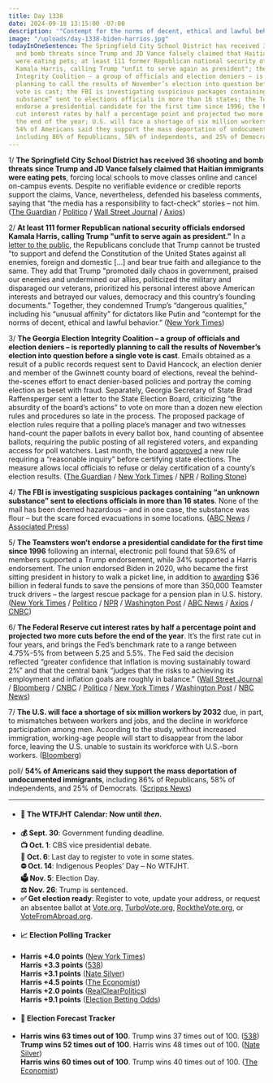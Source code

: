 ```yaml
---
title: Day 1338
date: 2024-09-18 13:15:00 -07:00
description: '"Contempt for the norms of decent, ethical and lawful behavior."'
image: "/uploads/day-1338-biden-harrios.jpg"
todayInOneSentence: The Springfield City School District has received 36 shooting
  and bomb threats since Trump and JD Vance falsely claimed that Haitian immigrants
  were eating pets; at least 111 former Republican national security officials endorsed
  Kamala Harris, calling Trump "unfit to serve again as president"; the Georgia Election
  Integrity Coalition – a group of officials and election deniers – is reportedly
  planning to call the results of November’s election into question before a single
  vote is cast; the FBI is investigating suspicious packages containing “an unknown
  substance” sent to elections officials in more than 16 states; the Teamsters won’t
  endorse a presidential candidate for the first time since 1996; the Federal Reserve
  cut interest rates by half a percentage point and projected two more cuts before
  the end of the year; U.S. will face a shortage of six million workers by 2032; and
  54% of Americans said they support the mass deportation of undocumented immigrants,
  including 86% of Republicans, 58% of independents, and 25% of Democrats.
---
```


1/ **The Springfield City School District has received 36 shooting and bomb threats since Trump and JD Vance falsely claimed that Haitian immigrants were eating pets**, forcing local schools to move classes online and cancel on-campus events. Despite no verifiable evidence or credible reports support the claims, Vance, nevertheless, defended his baseless comments, saying that “the media has a responsibility to fact-check” stories – not him. ([The Guardian](https://www.theguardian.com/us-news/2024/sep/17/jd-vance-wisconsin-rally-immigrants-media) / [Politico](https://www.politico.com/news/2024/09/17/wittenberg-springfield-ohio-haitians-00179719) / [Wall Street Journal](https://www.wsj.com/us-news/springfield-ohio-pet-eating-claims-haitian-migrants-04598d48) / [Axios](https://www.axios.com/local/columbus/2024/09/18/school-shooting-threat-tip-lines-ohio))

2/ **At least 111 former Republican national security officials endorsed Kamala Harris, calling Trump "unfit to serve again as president."** In a [letter to the public](https://rbmralumni4harris.substack.com/p/over-100-republican-national-security), the Republicans conclude that Trump cannot be trusted “to support and defend the Constitution of the United States against all enemies, foreign and domestic [...] and bear true faith and allegiance to the same. They add that Trump "promoted daily chaos in government, praised our enemies and undermined our allies, politicized the military and disparaged our veterans, prioritized his personal interest above American interests and betrayed our values, democracy and this country’s founding documents.” Together, they condemned Trump’s “dangerous qualities,” including his “unusual affinity” for dictators like Putin and “contempt for the norms of decent, ethical and lawful behavior.” ([New York Times](https://www.nytimes.com/2024/09/18/us/politics/republican-officials-harris-endorsement.html))

3/ **The Georgia Election Integrity Coalition – a group of officials and election deniers – is reportedly planning to call the results of November’s election into question before a single vote is cast**. Emails obtained as a result of a public records request sent to David Hancock, an election denier and member of the Gwinnett county board of elections, reveal the behind-the-scenes effort to enact denier-based policies and portray the coming election as beset with fraud. Separately, Georgia Secretary of State Brad Raffensperger sent a letter to the State Election Board, criticizing “the absurdity of the board’s actions” to vote on more than a dozen new election rules and procedures so late in the process. The proposed package of election rules require that a polling place’s manager and two witnesses hand-count the paper ballots in every ballot box, hand counting of absentee ballots, requiring the public posting of all registered voters, and expanding access for poll watchers. Last month, the board [approved](https://whatthefuckjusthappenedtoday.com/2024/08/21/day-1310/#2-the-georgia-state-election-board-a) a new rule requiring a “reasonable inquiry” before certifying state elections. The measure allows local officials to refuse or delay certification of a county’s election results. ([The Guardian](https://www.theguardian.com/us-news/2024/sep/18/trump-election-georgia) / [New York Times](https://www.nytimes.com/2024/09/18/us/elections/georgia-elections-board-rules.html) / [NPR](https://www.npr.org/2024/09/18/nx-s1-5103887/georgia-election-board-rule-changes) / [Rolling Stone](https://www.rollingstone.com/politics/politics-features/trump-federalist-right-wing-election-deniers-2024-1235099659/))

4/ **The FBI is investigating suspicious packages containing “an unknown substance” sent to elections officials in more than 16 states**. None of the mail has been deemed hazardous – and in one case, the substance was flour – but the scare forced evacuations in some locations. ([ABC News](https://abcnews.go.com/Politics/suspicious-mail-white-powder-election-offices-16-states/story?id=113790813) / [Associated Press](https://apnews.com/article/elections-workers-security-suspicious-packages-e3400b1e86bc02f7345d9970ef356bec))

5/ **The Teamsters won’t endorse a presidential candidate for the first time since 1996** following an internal, electronic poll found that 59.6% of members supported a Trump endorsement, while 34% supported a Harris endorsement. The union endorsed Biden in 2020, who became the first sitting president in history to walk a picket line, in addition to [awarding](https://www.nytimes.com/2022/12/08/us/politics/biden-union-pensions.html) $36 billion in federal funds to save the pensions of more than 350,000 Teamster truck drivers – the largest rescue package for a pension plan in U.S. history. ([New York Times](https://www.nytimes.com/2024/09/18/us/politics/teamsters-endorsement-2024-election.html) / [Politico](https://www.politico.com/news/2024/09/18/teamsters-no-endorsement-2024-election-00179900) / [NPR](https://www.npr.org/2024/09/18/g-s1-23251/teamsters-no-endorsement-2024-trump-harris) / [Washington Post](https://www.washingtonpost.com/business/2024/09/18/teamsters-endorsement-election/) / [ABC News](https://abcnews.go.com/Politics/teamsters-opt-endorse-presidential-candidate/story?id=113819004) / [Axios](https://www.axios.com/2024/09/18/teamsters-endorsement-harris-trump-2024) / [CNBC](https://www.cnbc.com/2024/09/18/teamsters-no-endorsement-harris-trump-presidential-election.html))

6/ **The Federal Reserve cut interest rates by half a percentage point and projected two more cuts before the end of the year**. It’s the first rate cut in four years, and brings the Fed’s benchmark rate to a range between 4.75%-5% from between 5.25 and 5.5%. The Fed said the decision reflected “greater confidence that inflation is moving sustainably toward 2%” and that the central bank “judges that the risks to achieving its employment and inflation goals are roughly in balance.” ([Wall Street Journal](https://www.wsj.com/economy/central-banking/fed-cuts-rates-by-half-percentage-point-03566d82) / [Bloomberg](https://www.bloomberg.com/news/live-blog/2024-09-18/fomc-rate-decision-and-fed-chair-news-conference) / [CNBC](https://www.cnbc.com/2024/09/18/fed-cuts-rates-september-2024-.html) / [Politico](https://www.politico.com/news/2024/09/18/fed-rate-cut-announcement-00179873) / [New York Times](https://www.nytimes.com/live/2024/09/18/business/fed-interest-rates) / [Washington Post](https://www.washingtonpost.com/business/2024/09/18/fed-meeting-interest-rate-cut-decision-live-fomc/) / [NBC News](https://www.nbcnews.com/business/economy/interest-rate-cut-federal-reserve-decision-how-much-rcna171453))

7/ **The U.S. will face a shortage of six million workers by 2032** due, in part, to mismatches between workers and jobs, and the decline in workforce participation among men. According to the study, without increased immigration, working-age people will start to disappear from the labor force, leaving the U.S. unable to sustain its workforce with U.S.-born workers. ([Bloomberg](https://www.bloomberg.com/news/articles/2024-09-18/us-faces-a-deficit-of-6-million-workers-in-less-than-a-decade))

poll/ **54% of Americans said they support the mass deportation of undocumented immigrants**, including 86% of Republicans, 58% of independents, and 25% of Democrats. ([Scripps News](https://www.scrippsnews.com/politics/path-to-the-white-house/scripps-news-ipsos-poll-majority-supports-mass-deportation-of-undocumented-immigrants))


---

* #### 📅 The WTFJHT Calendar: Now until *then*. 
* **💰 Sept. 30**: Government funding deadline. \
**📺 Oct. 1**: CBS vice presidential debate. \
**📆 Oct. 6**: Last day to register to vote in some states. \
**⛔️ Oct. 14**: Indigenous Peoples’ Day – No WTFJHT. \
**🗳️ Nov. 5**: Election Day. \
**⚖️ Nov. 26**: Trump is sentenced. 
* **✅ Get election ready**: Register to vote, update your address, or request an absentee ballot at [Vote.org](https://www.vote.org/), [TurboVote.org](https://turbovote.org/), [RocktheVote.org](https://www.rockthevote.org/), or [VoteFromAbroad.org](https://www.votefromabroad.org/).
* #### 📈 Election Polling Tracker
* **Harris +4.0 points** ([New York Times](https://www.nytimes.com/interactive/2024/us/elections/polls-president.html)) \
**Harris +3.3 points** ([538](https://projects.fivethirtyeight.com/polls/president-general/2024/national/)) \
**Harris +3.1 points** ([Nate Silver](https://www.natesilver.net/p/nate-silver-2024-president-election-polls-model)) \
**Harris +4.5 points** ([The Economist](https://www.economist.com/interactive/us-2024-election/trump-harris-polls)) \
**Harris +2.0 points** ([RealClearPolitics](https://www.realclearpolling.com/polls/president/general/2024/trump-vs-harris)) \
**Harris +9.1 points** ([Election Betting Odds](https://www.electionbettingodds.com/))
* #### 🔮 Election Forecast Tracker
* **Harris wins 63 times out of 100**. Trump wins 37 times out of 100. ([538](https://projects.fivethirtyeight.com/2024-election-forecast/)) \
**Trump wins 52 times out of 100**. Harris wins 48 times out of 100. ([Nate Silver](https://www.natesilver.net/p/nate-silver-2024-president-election-polls-model)) \
**Harris wins 60 times out of 100**. Trump wins 40 times out of 100. ([The Economist](https://www.economist.com/interactive/us-2024-election/prediction-model/president/))


